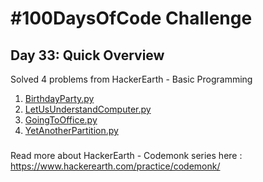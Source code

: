 # #100DaysOfCode Challenge
## Day 33: Quick Overview
Solved 4 problems from HackerEarth - Basic Programming
1. [BirthdayParty.py](https://github.com/sandeep-krishna/100DaysOfCode/blob/master/Day%2033/BirthdayParty.py)
2. [LetUsUnderstandComputer.py](https://github.com/sandeep-krishna/100DaysOfCode/blob/master/Day%2033/LetUsUnderstandComputer.py)
3. [GoingToOffice.py](https://github.com/sandeep-krishna/100DaysOfCode/blob/master/Day%2033/GoingToOffice.py)
5. [YetAnotherPartition.py](https://github.com/sandeep-krishna/100DaysOfCode/blob/master/Day%2033/YetAnotherPartition.py)
### 
Read more about HackerEarth - Codemonk series here : https://www.hackerearth.com/practice/codemonk/